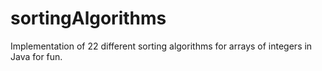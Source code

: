# sortingAlgorithms
Implementation of 22 different sorting algorithms for arrays of integers in Java for fun.
